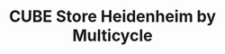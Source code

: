 ---
title: "CUBE Store Heidenheim by Multicycle"
url: /heidenheim-an-der-brenz/cube-store-heidenheim-by-multicycle/
shop: Fahrrad
---
